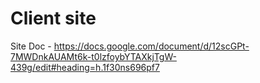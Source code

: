 # Client site
 
Site Doc - https://docs.google.com/document/d/12scGPt-7MWDnkAUAMt6k-t0lzfoybYTAXkjTgW-439g/edit#heading=h.1f30ns696pf7
